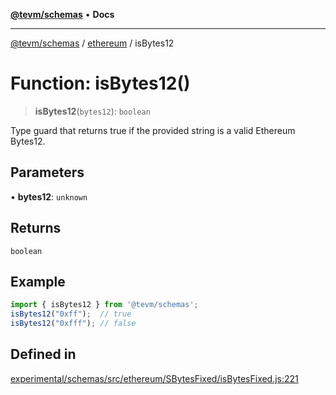 [**@tevm/schemas**](../../README.md) • **Docs**

***

[@tevm/schemas](../../modules.md) / [ethereum](../README.md) / isBytes12

# Function: isBytes12()

> **isBytes12**(`bytes12`): `boolean`

Type guard that returns true if the provided string is a valid Ethereum Bytes12.

## Parameters

• **bytes12**: `unknown`

## Returns

`boolean`

## Example

```ts
import { isBytes12 } from '@tevm/schemas';
isBytes12("0xff");  // true
isBytes12("0xfff"); // false
````

## Defined in

[experimental/schemas/src/ethereum/SBytesFixed/isBytesFixed.js:221](https://github.com/evmts/tevm-monorepo/blob/main/experimental/schemas/src/ethereum/SBytesFixed/isBytesFixed.js#L221)
